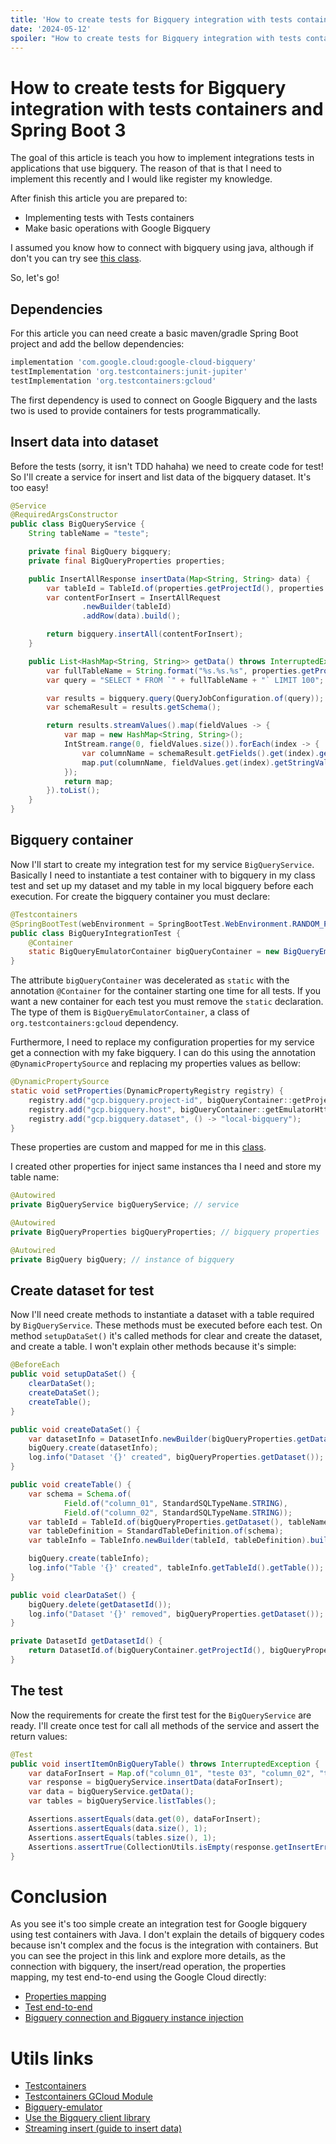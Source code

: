 ```yaml
---
title: 'How to create tests for Bigquery integration with tests containers and Spring Boot 3'
date: '2024-05-12'
spoiler: "How to create tests for Bigquery integration with tests containers and Spring Boot 3"
---
```


# How to create tests for Bigquery integration with tests containers and Spring Boot 3

The goal of this article is teach you how to implement integrations tests in applications that use bigquery. The reason
of that is that I need to implement this recently and I would like register my knowledge.

After finish this article you are prepared to:

* Implementing tests with Tests containers
* Make basic operations with Google Bigquery

I assumed you know how to connect with bigquery using java, although if don't you can try
see [this class](dev/danielarrais/bigqueryintegrationtest/config/BigQueryConfig.java).

So, let's go!

## Dependencies

For this article you can need create a basic maven/gradle Spring Boot project and add the bellow dependencies:

```groovy
implementation 'com.google.cloud:google-cloud-bigquery'
testImplementation 'org.testcontainers:junit-jupiter'
testImplementation 'org.testcontainers:gcloud'
```

The first dependency is used to connect on Google Bigquery and the lasts two is used to provide containers for tests
programmatically.

## Insert data into dataset

Before the tests (sorry, it isn't TDD hahaha) we need to create code for test! So I'll create a service for
insert and list data of the bigquery dataset. It's too easy!

```java
@Service
@RequiredArgsConstructor
public class BigQueryService {
    String tableName = "teste";

    private final BigQuery bigquery;
    private final BigQueryProperties properties;

    public InsertAllResponse insertData(Map<String, String> data) {
        var tableId = TableId.of(properties.getProjectId(), properties.getDataset(), tableName);
        var contentForInsert = InsertAllRequest
                .newBuilder(tableId)
                .addRow(data).build();

        return bigquery.insertAll(contentForInsert);
    }

    public List<HashMap<String, String>> getData() throws InterruptedException {
        var fullTableName = String.format("%s.%s.%s", properties.getProjectId(), properties.getDataset(), tableName);
        var query = "SELECT * FROM `" + fullTableName + "` LIMIT 100";

        var results = bigquery.query(QueryJobConfiguration.of(query));
        var schemaResult = results.getSchema();

        return results.streamValues().map(fieldValues -> {
            var map = new HashMap<String, String>();
            IntStream.range(0, fieldValues.size()).forEach(index -> {
                var columnName = schemaResult.getFields().get(index).getName();
                map.put(columnName, fieldValues.get(index).getStringValue());
            });
            return map;
        }).toList();
    }
}
```

## Bigquery container

Now I'll start to create my integration test for my service `BigQueryService`. Basically I need to instantiate a test
container with to bigquery in my class test and set up my dataset and my table in my local bigquery before each
execution. For create the bigquery container you must declare:

```java
@Testcontainers
@SpringBootTest(webEnvironment = SpringBootTest.WebEnvironment.RANDOM_PORT)
public class BigQueryIntegrationTest {
    @Container
    static BigQueryEmulatorContainer bigQueryContainer = new BigQueryEmulatorContainer("ghcr.io/goccy/bigquery-emulator:0.4.3");
}
```

The attribute `bigQueryContainer` was decelerated as `static` with the annotation `@Container` for the container
starting one time for all tests. If you want a new container for each test you must remove the `static` declaration. The
type of them is `BigQueryEmulatorContainer`, a class of `org.testcontainers:gcloud` dependency.

Furthermore, I need to replace my configuration properties for my service get a connection with my fake bigquery. I can
do this using the annotation `@DynamicPropertySource` and replacing my properties values as bellow:

```java
@DynamicPropertySource
static void setProperties(DynamicPropertyRegistry registry) {
    registry.add("gcp.bigquery.project-id", bigQueryContainer::getProjectId);
    registry.add("gcp.bigquery.host", bigQueryContainer::getEmulatorHttpEndpoint);
    registry.add("gcp.bigquery.dataset", () -> "local-bigquery");
}
```

These properties are custom and mapped for me in
this [class](src%2Fmain%2Fjava%2Fdev%2Fdanielarrais%2Fbigqueryintegrationtest%2Fconfig%2FBigQueryProperties.java).

I created other properties for inject same instances tha I need and store my table name:

```java
@Autowired
private BigQueryService bigQueryService; // service

@Autowired
private BigQueryProperties bigQueryProperties; // bigquery properties

@Autowired
private BigQuery bigQuery; // instance of bigquery
```

## Create dataset for test

Now I'll need create methods to instantiate a dataset with a table required by `BigQueryService`. These methods must
be executed before each test. On method `setupDataSet()` it's called methods for clear and create the dataset, and create a table. I won't
explain other methods because it's simple:

```java
@BeforeEach
public void setupDataSet() {
    clearDataSet();
    createDataSet();
    createTable();
}

public void createDataSet() {
    var datasetInfo = DatasetInfo.newBuilder(bigQueryProperties.getDataset()).build();
    bigQuery.create(datasetInfo);
    log.info("Dataset '{}' created", bigQueryProperties.getDataset());
}

public void createTable() {
    var schema = Schema.of(
            Field.of("column_01", StandardSQLTypeName.STRING),
            Field.of("column_02", StandardSQLTypeName.STRING));
    var tableId = TableId.of(bigQueryProperties.getDataset(), tableName);
    var tableDefinition = StandardTableDefinition.of(schema);
    var tableInfo = TableInfo.newBuilder(tableId, tableDefinition).build();

    bigQuery.create(tableInfo);
    log.info("Table '{}' created", tableInfo.getTableId().getTable());
}

public void clearDataSet() {
    bigQuery.delete(getDatasetId());
    log.info("Dataset '{}' removed", bigQueryProperties.getDataset());
}

private DatasetId getDatasetId() {
    return DatasetId.of(bigQueryContainer.getProjectId(), bigQueryProperties.getDataset());
}
```

## The test

Now the requirements for create the first test for the `BigQueryService` are ready. I'll create once test for call all
methods of the service and assert the return values:

```java
@Test
public void insertItemOnBigQueryTable() throws InterruptedException {
    var dataForInsert = Map.of("column_01", "teste 03", "column_02", "teste");
    var response = bigQueryService.insertData(dataForInsert);
    var data = bigQueryService.getData();
    var tables = bigQueryService.listTables();

    Assertions.assertEquals(data.get(0), dataForInsert);
    Assertions.assertEquals(data.size(), 1);
    Assertions.assertEquals(tables.size(), 1);
    Assertions.assertTrue(CollectionUtils.isEmpty(response.getInsertErrors()));
}
```

# Conclusion

As you see it's too simple create an integration test for Google bigquery using test containers with Java. I don't
explain the details of bigquery codes because isn't complex and the focus is the integration with
containers. But you can see the project in this link and explore more details, as the connection with bigquery, the
insert/read operation, the properties mapping, my test end-to-end using the Google Cloud directly:

* [Properties mapping](src%2Fmain%2Fjava%2Fdev%2Fdanielarrais%2Fbigqueryintegrationtest%2Fconfig%2FBigQueryProperties.java)
* [Test end-to-end](src%2Ftest%2Fjava%2Fdev%2Fdanielarrais%2Fbigqueryintegrationtest%2Fservice%2FBigQueryEndToEndTest.java)
* [Bigquery connection and Bigquery instance injection](src%2Fmain%2Fjava%2Fdev%2Fdanielarrais%2Fbigqueryintegrationtest%2Fconfig%2FBigQueryConfig.java)

# Utils links

* [Testcontainers](https://testcontainers.com/)
* [Testcontainers GCloud Module](https://java.testcontainers.org/modules/gcloud/)
* [Bigquery-emulator](https://github.com/goccy/bigquery-emulator)
* [Use the Bigquery client library](https://cloud.google.com/bigquery/docs/reference/libraries#use)
* [Streaming insert (guide to insert data)](https://cloud.google.com/bigquery/docs/samples/bigquery-table-insert-rows)